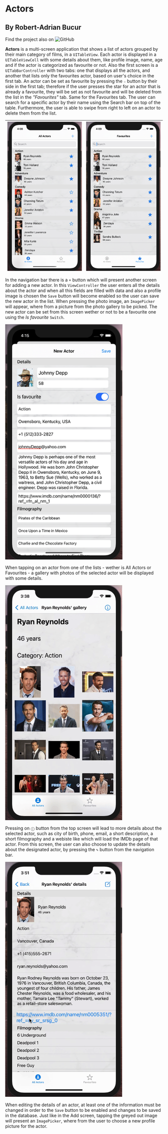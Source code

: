 #  Actors

## By Robert-Adrian Bucur

Find the project also on ![GitHub](https://github.com/robert-adrian99/Actors)

**Actors** is a multi-screen application that shows a list of actors grouped by their main category of films, in a `UITableView`. Each actor is displayed in a `UITableViewCell` with some details about them, like profile image, name, age and if the actor is categorized as favourite or not. Also the first screen is a `UITabBarController` with two tabs: one that displays all the actors, and another that lists only the favourites actor, based on user's choice in the first tab. An actor can be set as favourite by pressing the `☆` button by their side in the first tab; therefore if the user presses the star for an actor that is already a favourite, they will be set as not favourite and will be deleted from the list in the *"Favourites"* tab. Same for the Favourites tab. The user can search for a specific actor by their name using the Search bar on top of the table. Furthermore, the user is able to swipe from right to left on an actor to delete them from the list.

| ![](./images/AllActors.png) | ![](./images/FavouriteActors.png) | 
|:----------:|:-------------:|


In the navigation bar there is a `+` button which will present another screen for adding a new actor. In this `ViewController` the user enters all the details about the actor and when all this fields are filled with data and also a profile image is chosen the `Save` button will become enabled so the user can save the new actor in the list. When pressing the photo image, an `ImagePicker` will appear, where from a picture from the photo gallery to be picked. The new actor can be set from this screen wether or not to be a favourite one using the *Is favourite* `Switch`.

![](./images/NewActor.png)

When tapping on an actor from one of the lists - wether is All Actors or Favourites - a gallery with photos of the selected actor will be displayed with some details. 

![](./images/ActorGallery.gif)

Pressing on `ⓘ` button from the top screen will lead to more details about the selected actor, such as city of birth, phone, email, a short description, a short filmography and a webiste like which will load the IMDb page of that actor. From this screen, the user can also choose to update the details about the designated actor, by pressing the `✎` button from the navigation bar.

![](./images/ActorDetails.gif)

When editing the details of an actor, at least one of the information must be changed in order to the `Save` button to be enabled and changes to be saved in the database. Just like in the Add screen, tapping the greyed out image will present an `ImagePicker`, where from the user to choose a new profile picture for the actor.

